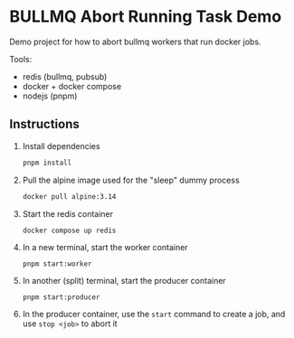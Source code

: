 # BULLMQ Abort Running Task Demo

Demo project for how to abort bullmq workers that run docker jobs.

Tools:
- redis (bullmq, pubsub)
- docker + docker compose
- nodejs (pnpm)

## Instructions

1. Install dependencies

    ```sh
    pnpm install
    ```

1. Pull the alpine image used for the "sleep" dummy process
   
   ```sh
   docker pull alpine:3.14
   ```

1. Start the redis container

   ```
   docker compose up redis
   ```

1. In a new terminal, start the worker container
   
   ```
   pnpm start:worker
   ```

1. In another (split) terminal, start the producer container
   
   ```
   pnpm start:producer
   ```

1. In the producer container, use the `start` command to create a job, and use `stop <job>` to abort it
